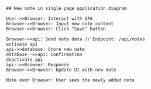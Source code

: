     ## New note in single page application diagram

    User->>Browser: Interact with SPA
    Browser->>Browser: Input new note content
    Browser->>Browser: Click "Save" button

    Browser->>api: Send note data // Endpoint: /api/notes
    activate api
    api->>database: Store new note
    database-->>api: Confirmation
    deactivate api
    api-->>Browser: Response
    Browser->>Browser: Update UI with new note

    Note over Browser: User sees the newly added note
